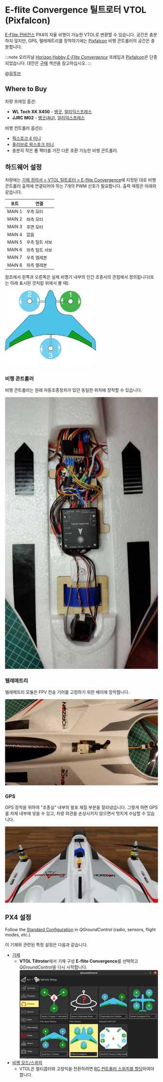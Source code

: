 # E-flite Convergence 틸트로터 VTOL (Pixfalcon)

[E-Flite 컨버전스](https://youtu.be/HNedXQ_jhYo) PX4의 자율 비행이 가능한 VTOL로 변환할 수 있습니다. 공간은 충분하지 않지만, GPS, 텔레메트리를 장착하기에는 [Pixfalcon](../flight_controller/pixfalcon.md) 비행 콘트롤러의 공간은 충분합니다.

:::note
오리지널 [Horizon Hobby *E-Flite Convergence*](https://www.modelflight.com.au/e-flite-convergence-vtol-bnf-basic.html) 프레임과 [Pixfalcon](../flight_controller/pixfalcon.md)은 단종되었습니다. 대안은 [구매](#purchase) 섹션을 참고하십시오.
:::

@[유투브](https://youtu.be/E61P2f2WPNU)


## Where to Buy

차량 프레임 옵션:
- **WL Tech XK X450** - [뱅굿](https://usa.banggood.com/XK-X450-VTOL-2_4G-6CH-EPO-450mm-Wingspan-3D-or-6G-Mode-Switchable-Aerobatics-RC-Airplane-RTF-p-1533418.html), [알리익스프레스](https://www.aliexpress.com/item/1005001946025611.html)
- **JJRC M02** - [뱅굿(AU)](https://au.banggood.com/JJRC-M02-2_4G-6CH-450mm-Wingspan-EPO-Brushless-6-axis-Gyro-Aerobatic-RC-Airplane-RTF-3D-or-6G-Mode-Aircraft-p-1588201.html), [알리익스프레스](https://www.aliexpress.com/item/4001031497018.html)

비행 컨트롤러 옵션():
- [픽스호크 4 미니](../flight_controller/pixhawk4_mini.md)
- [홀리브로 픽스호크 미니](../flight_controller/pixhawk_mini.md).
- 충분히 작은 폼 팩터를 가진 다른 호환 가능한 비행 콘트롤러.

## 하드웨어 설정

차량에는 [기체 정의서 &gt; VTOL 틸트로터 &gt; E-flite Convergence](../airframes/airframe_reference.md#vtol_vtol_tiltrotor_e-flite_convergence)에 지정된 대로 비행 콘트롤러 출력에 연결되어야 하는 7개의 PWM 신호가 필요합니다. 출력 매핑은 아래와 같습니다.

| 포트     | 연결       |
| ------ | -------- |
| MAIN 1 | 우측 모터    |
| MAIN 2 | 좌측 모터    |
| MAIN 3 | 후면 모터    |
| MAIN 4 | 없음       |
| MAIN 5 | 우측 틸트 서보 |
| MAIN 6 | 좌측 틸트 서보 |
| MAIN 7 | 우측 엘레본   |
| MAIN 8 | 좌측 엘레본   |

참조에서 왼쪽과 오른쪽은 실제 비행기 내부의 인간 조종사의 관점에서 정의됩니다(또는 아래 표시된 것처럼 위에서 볼 때).

<img src="../../assets/airframes/types/VTOLTiltRotor_eflite_convergence.svg" width="300px" />

### 비행 콘트롤러

비행 콘트롤러는 원래 자동조종장치가 있던 동일한 위치에 장착할 수 있습니다.

![Pixfalcon 장착](../../assets/airframes/vtol/eflite_convergence_pixfalcon/eflight_convergence_pixfalcon_mounting.jpg)

### 텔레메트리

텔레메트리 모듈은 FPV 전송 기어를 고정하기 위한 베이에 장착합니다.

![텔레메트리 장착](../../assets/airframes/vtol/eflite_convergence_pixfalcon/eflight_convergence_telemetry_module.jpg)

### GPS

GPS 장착을 위하여 "조종실" 내부의 발포 재질 부분을 잘라냈습니다. 그렇게 하면 GPS를 차체 내부에 넣을 수 있고, 차량 외관을 손상시키지 않으면서 멋지게 수납할 수 있습니다.

![GPS 장착](../../assets/airframes/vtol/eflite_convergence_pixfalcon/eflight_convergence_gps_mounting.jpg)


## PX4 설정

Follow the [Standard Configuration](../config/README.md) in *QGroundControl* (radio, sensors, flight modes, etc.).

이 기체와 관련된 특정 설정은 다음과 같습니다.
- [기체](../config/airframe.md)
  - **VTOL Tiltrotor**에서 기체 구성 **E-flite Convergence**를 선택하고 *QGroundControl*을 다시 시작합니다. ![QGroundControl 차량 설정 - 기체 선택 E-Flight](../../assets/airframes/vtol/eflite_convergence_pixfalcon/qgc_setup_airframe.jpg)
- [비행 모드/스위치](../config/flight_mode.md)
  - VTOL은 멀티콥터와 고정익을 전환하려면 [RC 컨트롤러 스위치를 할당](../config/flight_mode.md#what-flight-modes-and-switches-should-i-set)하여야 합니다.

